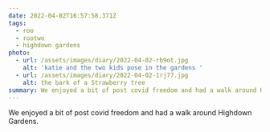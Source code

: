 ```yaml
---
date: 2022-04-02T16:57:58.371Z
tags:
  - roo
  - rootwo
  - highdown gardens
photo:
  - url: /assets/images/diary/2022-04-02-rb9ot.jpg
    alt: 'katie and the two kids pose in the gardens '
  - url: /assets/images/diary/2022-04-02-1rj77.jpg
    alt: the bark of a Strawberry tree
summary: We enjoyed a bit of post covid freedom and had a walk around Highdown Gardens.
---
```

We enjoyed a bit of post covid freedom and had a walk around Highdown Gardens. 
